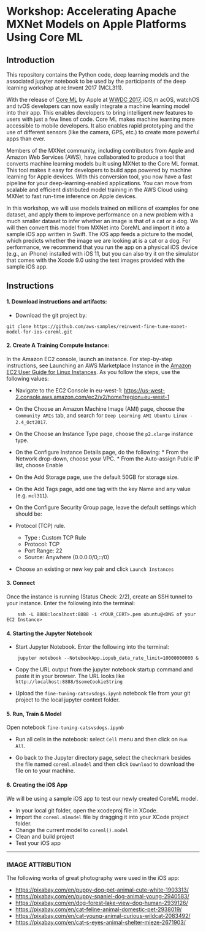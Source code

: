 # Workshop: Accelerating Apache MXNet Models on Apple Platforms Using Core ML

## Introduction

This repository contains the Python code, deep learning models and the associated jupyter notebook to be used by the participants of the deep learning workshop at re:Invent 2017 (MCL311).

With the release of [Core
ML](https://developer.apple.com/machine-learning/) by Apple at [WWDC 2017](https://developer.apple.com/videos/play/wwdc2017/703/), iOS,m acOS, watchOS and tvOS developers can now easily integrate a machine learning model into their app. This enables developers to bring intelligent new features to users with just a few lines of code. Core ML makes machine learning more accessible to mobile developers. It also enables rapid prototyping and the use of different sensors (like the camera, GPS, etc.) to create more powerful apps than ever.

Members of the MXNet community, including contributors from Apple and Amazon Web Services (AWS), have collaborated to produce a tool that converts machine learning models built using MXNet to the Core ML format. This tool makes it easy for developers to build apps powered by machine learning for Apple devices. With this conversion tool, you now have a fast pipeline for your deep-learning-enabled applications. You can move from scalable and efficient distributed model training in the AWS Cloud using MXNet to fast run-time inference on Apple devices.

In this workshop, we will use models trained on millions of examples for one dataset, and apply them to improve performance on a new problem with a much smaller dataset to infer whether an image is that of a cat or a dog. We will then convert this model from MXNet into CoreML and import it into a sample iOS app written in Swift. The iOS app feeds a picture to the model, which predicts whether the image we are looking at is a cat or a dog. For performance, we recommend that you run the app on a physical iOS device (e.g., an iPhone) installed with iOS 11, but you can also try it on the simulator that comes with the Xcode 9.0 using the test images provided with the sample iOS app.

## Instructions

#### 1. Download instructions and artifacts:
* Download the git project by:
```
git clone https://github.com/aws-samples/reinvent-fine-tune-mxnet-model-for-ios-coreml.git
```

#### 2. Create A Training Compute Instance:
In the Amazon EC2 console, launch an instance. For step-by-step instructions, see Launching an AWS Marketplace Instance in the [Amazon EC2 User Guide for Linux Instances](http://docs.aws.amazon.com/AWSEC2/latest/UserGuide/launch-marketplace-console.html). As you follow the steps, use the following values:

   * Navigate to the EC2 Console in eu-west-1: https://us-west-2.console.aws.amazon.com/ec2/v2/home?region=eu-west-1

   * On the Choose an Amazon Machine Image (AMI) page, choose the `Community AMIs` tab, and search for `Deep Learning AMI Ubuntu Linux - 2.4_Oct2017`.

   * On the Choose an Instance Type page, choose the `p2.xlarge` instance type.

   * On the Configure Instance Details page, do the following:
    * From the Network drop-down, choose your VPC.
    * From the Auto-assign Public IP list, choose Enable
   * On the Add Storage page, use the default 50GB for storage size.
   * On the Add Tags page, add one tag with the key Name and any value (e.g. `mcl311`).
   * On the Configure Security Group page, leave the default settings which should be:
   * Protocol (TCP) rule.
     * Type : Custom TCP Rule
     * Protocol: TCP
     * Port Range: 22
     * Source: Anywhere (0.0.0.0/0,::/0)
   * Choose an existing or new key pair and click `Launch Instances`

#### 3. Connect
Once the instance is running (Status Check: 2/2), create an SSH tunnel to your instance. Enter the following into the terminal:
```
    ssh -L 8888:localhost:8888 -i <YOUR_CERT>.pem ubuntu@<DNS of your EC2 Instance>
```  

#### 4. Starting the Jupyter Notebook
   * Start Jupyter Notebook. Enter the following into the terminal:
```
    jupyter notebook --NotebookApp.iopub_data_rate_limit=10000000000 &
```

   * Copy the URL output from the jupyter notebook startup command and paste it in your browser. The URL looks like `http://localhost:8888/SsomeCookieString`

   * Upload the `fine-tuning-catsvsdogs.ipynb` notebook file from your git project to the local jupyter context folder.

#### 5. Run, Train & Model
Open notebook `fine-tuning-catsvsdogs.ipynb`

   * Run all cells in the notebook: select `Cell` menu and then click on `Run All`.

   * Go back to the Jupyter directory page, select the checkmark besides the file named `coreml.mlmodel` and then click `Download` to download the file on to your machine.

#### 6. Creating the iOS App
We will be using a sample iOS app to test our newly created CoreML model.

   * In your local git folder, open the xcodeproj file in XCode.
   * Import the `coreml.mlmodel` file by dragging it into your XCode project folder.
   * Change the current model to `coreml().model`
   * Clean and build project
   * Test your iOS app

____

### IMAGE ATTRIBUTION
The following works of great photography were used in the iOS app:
* https://pixabay.com/en/puppy-dog-pet-animal-cute-white-1903313/
* https://pixabay.com/en/puppy-spaniel-dog-animal-young-2940583/
* https://pixabay.com/en/dog-forest-lake-view-dog-human-2939126/
* https://pixabay.com/en/cat-feline-animal-domestic-pet-2938019/
* https://pixabay.com/en/cat-young-animal-curious-wildcat-2083492/
* https://pixabay.com/en/cat-s-eyes-animal-shelter-mieze-2671903/
